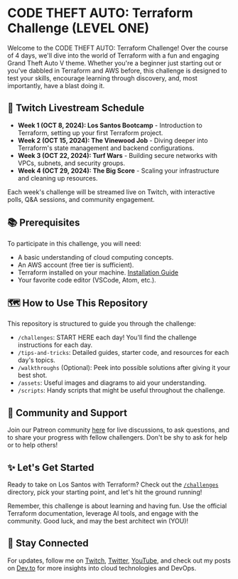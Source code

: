 # CODE THEFT AUTO: Terraform Challenge (LEVEL ONE)

Welcome to the CODE THEFT AUTO: Terraform Challenge! Over the course of 4 days, we'll dive into the world of Terraform with a fun and engaging Grand Theft Auto V theme. Whether you're a beginner just starting out or you've dabbled in Terraform and AWS before, this challenge is designed to test your skills, encourage learning through discovery, and, most importantly, have a blast doing it.

## 📅 Twitch Livestream Schedule

- **Week 1 (OCT 8, 2024): Los Santos Bootcamp** - Introduction to Terraform, setting up your first Terraform project.
- **Week 2 (OCT 15, 2024): The Vinewood Job** - Diving deeper into Terraform's state management and backend configurations.
- **Week 3 (OCT 22, 2024): Turf Wars** - Building secure networks with VPCs, subnets, and security groups.
- **Week 4 (OCT 29, 2024): The Big Score** - Scaling your infrastructure and cleaning up resources.

Each week's challenge will be streamed live on Twitch, with interactive polls, Q&A sessions, and community engagement.

## 📚 Prerequisites

To participate in this challenge, you will need:

- A basic understanding of cloud computing concepts.
- An AWS account (free tier is sufficient).
- Terraform installed on your machine. [Installation Guide](https://learn.hashicorp.com/tutorials/terraform/install-cli)
- Your favorite code editor (VSCode, Atom, etc.).

## 🗺️ How to Use This Repository

This repository is structured to guide you through the challenge:

- `/challenges`: START HERE each day! You'll find the challenge instructions for each day.
- `/tips-and-tricks`: Detailed guides, starter code, and resources for each day's topics.
- `/walkthroughs` (Optional): Peek into possible solutions after giving it your best shot.
- `/assets`: Useful images and diagrams to aid your understanding.
- `/scripts`: Handy scripts that might be useful throughout the challenge.

## 🤝 Community and Support

Join our Patreon community [here](https://www.patreon.com/GIFTEDLANE) for live discussions, to ask questions, and to share your progress with fellow challengers. Don't be shy to ask for help or to help others!

## ✨ Let's Get Started

Ready to take on Los Santos with Terraform? Check out the [`/challenges`](/challenges) directory, pick your starting point, and let's hit the ground running!

Remember, this challenge is about learning and having fun. Use the official Terraform documentation, leverage AI tools, and engage with the community. Good luck, and may the best architect win (YOU)!

## 📢 Stay Connected

For updates, follow me on [Twitch](https://www.twitch.tv/giftedlane), [Twitter](https://twitter.com/GiftedLane), [YouTube](https://www.youtube.com/@giftedlane), and check out my posts on [Dev.to](https://dev.to/giftedlane) for more insights into cloud technologies and DevOps.

